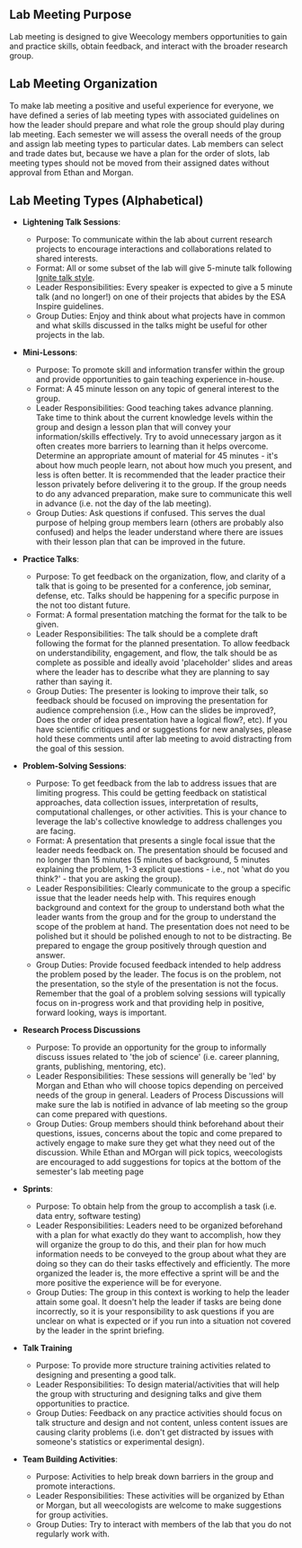 ## Lab Meeting Purpose

Lab meeting is designed to give Weecology members opportunities to gain and practice skills, obtain feedback, and interact with the broader research group. 

## Lab Meeting Organization 

To make lab meeting a positive and useful experience for everyone, we have defined a series of lab meeting types with associated guidelines on how the leader should prepare and what role the group should play during lab meeting. Each semester we will assess the overall needs of the group and assign lab meeting types to particular dates. Lab members can select and trade dates but, because we have a plan for the order of slots, lab meeting types should not be moved from their assigned dates without approval from Ethan and Morgan. 

## Lab Meeting Types (Alphabetical)

* **Lightening Talk Sessions**:
    * Purpose: To communicate within the lab about current research projects to encourage interactions and collaborations related to shared interests.
    * Format: All or some subset of the lab will give 5-minute talk following [Ignite talk style](http://scottberkun.com/2009/how-to-give-a-great-ignite-talk/).
    * Leader Responsibilities: Every speaker is expected to give a 5 minute talk (and no longer!) on one of their projects that abides by the ESA Inspire guidelines. 
    * Group Duties: Enjoy and think about what projects have in common and what skills discussed in the talks might be useful for other projects in the lab.

* **Mini-Lessons**:
    * Purpose: To promote skill and information transfer within the group and provide opportunities to gain teaching experience in-house.
    * Format: A 45 minute lesson on any topic of general interest to the group.
    * Leader Responsibilities: Good teaching takes advance planning. Take time to think about the current knowledge levels within the group and design a lesson plan that will convey your information/skills effectively. Try to avoid unnecessary jargon as it often creates more barriers to learning than it helps overcome. Determine an appropriate amount of material for 45 minutes - it's about how much people learn, not about how much you present, and less is often better. It is recommended that the leader practice their lesson privately before delivering it to the group. If the group needs to do any advanced preparation, make sure to communicate this well in advance (i.e. not the day of the lab meeting).
    * Group Duties: Ask questions if confused. This serves the dual purpose of helping group members learn (others are probably also confused) and helps the leader understand where there are issues with their lesson plan that can be improved in the future.

* **Practice Talks**: 
    * Purpose: To get feedback on the organization, flow, and clarity of a talk that is going to be presented for a conference, job seminar, defense, etc. Talks should be happening for a specific purpose in the not too distant future.
    * Format: A formal presentation matching the format for the talk to be given.
    * Leader Responsibilities: The talk should be a complete draft following the format for the planned presentation. To allow feedback on understandibility, engagement, and flow, the talk should be as complete as possible and ideally avoid 'placeholder' slides and areas where the leader has to describe what they are planning to say rather than saying it.
    * Group Duties: The presenter is looking to improve their talk, so feedback should be focused on improving the presentation for audience comprehension (i.e., How can the slides be improved?, Does the order of idea presentation have a logical flow?, etc). If you have scientific critiques and or suggestions for new analyses, please hold these comments until after lab meeting to avoid distracting from the goal of this session.

* **Problem-Solving Sessions**:
    * Purpose: To get feedback from the lab to address issues that are limiting progress. This could be getting feedback on statistical approaches, data collection issues, interpretation of results, computational challenges, or other activities. This is your chance to leverage the lab's collective knowledge to address challenges you are facing.
    * Format: A presentation that presents a single focal issue that the leader needs feedback on. The presentation should be focused and no longer than 15 minutes (5 minutes of background, 5 minutes explaining the problem, 1-3 explicit questions - i.e., not 'what do you think?' - that you are asking the group).
    * Leader Responsibilities: Clearly communicate to the group a specific issue that the leader needs help with. This requires enough background and context for the group to understand both what the leader wants from the group and for the group to understand the scope of the problem at hand. The presentation does not need to be polished but it should be polished enough to not to be distracting. Be prepared to engage the group positively through question and answer. 
   * Group Duties: Provide focused feedback intended to help address the problem posed by the leader. The focus is on the problem, not the presentation, so the style of the presentation is not the focus. Remember that the goal of a problem solving sessions will typically focus on in-progress work and that providing help in positive, forward looking, ways is important.

* **Research Process Discussions**
    * Purpose: To provide an opportunity for the group to informally discuss issues related to 'the job of science' (i.e. career planning, grants, publishing, mentoring, etc).
    * Leader Responsibilities: These sessions will generally be 'led' by Morgan and Ethan who will choose topics depending on perceived needs of the group in general. Leaders of Process Discussions will make sure the lab is notified in advance of lab meeting so the group can come prepared with questions.
    * Group Duties: Group members should think beforehand about their questions, issues, concerns about the topic and come prepared to actively engage to make sure they get what they need out of the discussion. While Ethan and MOrgan will pick topics, weecologists are encouraged to add suggestions for topics at the bottom of the semester's lab meeting page

* **Sprints**: 
    * Purpose: To obtain help from the group to accomplish a task (i.e. data entry, software testing)
    * Leader Responsibilities: Leaders need to be organized beforehand with a plan for what exactly do they want to accomplish, how they will organize the group to do this, and their plan for how much information needs to be conveyed to the group about what they are doing so they can do their tasks effectively and efficiently. The more organized the leader is, the more effective a sprint will be and the more positive the experience will be for everyone.
    * Group Duties: The group in this context is working to help the leader attain some goal. It doesn't help the leader if tasks are being done incorrectly, so it is your responsibility to ask questions if you are unclear on what is expected or if you run into a situation not covered by the leader in the sprint briefing.

* **Talk Training**
    * Purpose: To provide more structure training activities related to designing and presenting a good talk.
    * Leader Responsibilities: To design material/activities that will help the group with structuring and designing talks and give them opportunities to practice.
    * Group Duties: Feedback on any practice activities should focus on talk structure and design and not content, unless content issues are causing clarity problems (i.e. don't get distracted by issues with someone's statistics or experimental design).

* **Team Building Activities**:
    * Purpose: Activities to help break down barriers in the group and promote interactions.
    * Leader Responsibilities: These activities will be organized by Ethan or Morgan, but all weecologists are welcome to make suggestions for group activities.
    * Group Duties: Try to interact with members of the lab that you do not regularly work with.



 